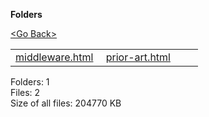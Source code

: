**Folders**

[&lt;Go Back&gt;](../right.html)

  

<table><tbody><tr class="odd"><td><a href="middleware.html">middleware.html</a> </td><td><a href="prior-art.html">prior-art.html</a> </td><td></td><td></td></tr></tbody></table>

Folders: 1  
Files: 2  
Size of all files: 204770 KB
